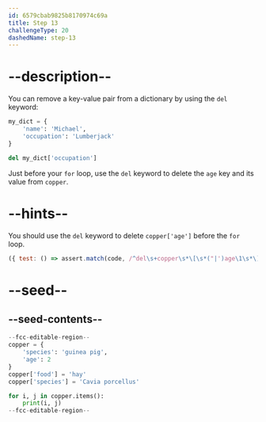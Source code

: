```yaml
---
id: 6579cbab9825b8170974c69a
title: Step 13
challengeType: 20
dashedName: step-13
---
```


# --description--

You can remove a key-value pair from a dictionary by using the `del` keyword:

```py
my_dict = {
    'name': 'Michael',
    'occupation': 'Lumberjack'
}

del my_dict['occupation']
```

Just before your `for` loop, use the `del` keyword to delete the `age` key and its value from `copper`.

# --hints--

You should use the `del` keyword to delete `copper['age']` before the `for` loop.

```js
({ test: () => assert.match(code, /^del\s+copper\s*\[\s*("|')age\1\s*\].*^for\s*/ms) })
```

# --seed--

## --seed-contents--

```py
--fcc-editable-region--
copper = {
    'species': 'guinea pig',
    'age': 2
}
copper['food'] = 'hay'
copper['species'] = 'Cavia porcellus'

for i, j in copper.items():
    print(i, j)
--fcc-editable-region--
```
